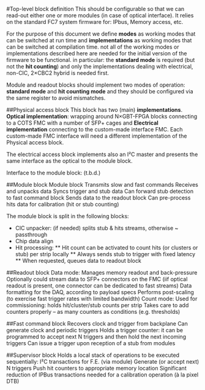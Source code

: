 #Top-level block definition
This should be configurable so that we can read-out either one or more modules (in case of optical interface).
It relies on the standard FC7 system firmware for: IPbus, Memory access, etc.

For the purpose of this document we define **modes** as working modes that can be switched at run time and **implementations** as working modes that can be switched at compilation time. not all of the working modes or implementations described here are needed for the initial version of the firmware to be functional. in particular: the **standard mode** is required (but not the **hit counting**) and only the implementations dealing with electrical, non-CIC, 2×CBC2 hybrid is needed first.

Module and readout blocks should implement two modes of operation: **standard mode** and **hit counting mode** and they should be configured via the same register to avoid mismatches.

##Physical access block
This block has two (main) **implementations**. **Optical implementation**: wrapping around N×GBT-FPGA blocks connecting to a COTS FMC with a number of SFP+ cages and **Electrical implementation** connecting to the custom-made interface FMC. Each custom-made FMC interface will need a different implementation of the Physical access block.

The electrical access block implements also an I²C master and presents the same interface as the optical to the module block.

Interface to the module block: (t.b.d.)

##Module block
Module block
Transmits slow and fast commands
Receives and unpacks data
Syncs trigger and stub data
Can forward stub detection to fast command block
Sends data to the readout block
Can pre-process hits data for calibration (hit or stub counting)

The module block is split in the following blocks:
* CIC unpacker: (if needed) splits stub & hits streams, otherwise ~ passthrough
* Chip data align
* Hit processing:
** Hit count can be activated to count hits (or clusters or stub) per strip locally
** Always sends stub to trigger with fixed latency
** When requested, queues data to readout block

##Readout block
Data mode:
Manages memory readout and back-pressure
Optionally could stream data to SFP+ connectors on the FMC
(iif optical readout is present, one connector can be dedicated to fast streams)
Data formatting for the DAQ, according to payload specs
Performs post-scaling (to exercise fast trigger rates with limited bandwidth)
Count mode:
Used for commissioning: holds hit/cluster/stub counts per strip
Takes care to add counters properly – as many counters as conditions (e.g. thresholds)

##Fast command block
Recovers clock and trigger from backplane
Can generate clock and periodic triggers
Holds a trigger counter: it can be programmed to accept next N triggers and then hold the next incoming triggers
Can issue a trigger upon reception of a stub from modules

##Supervisor block
Holds a local stack of operations to be executed sequentially:
I²C transactions for F.E. (via module)
Generate (or accept next) N triggers
Push hit counters to appropriate memory location
Significant reduction of IPBus transactions needed for a calibration operation (à la pixel DTB)